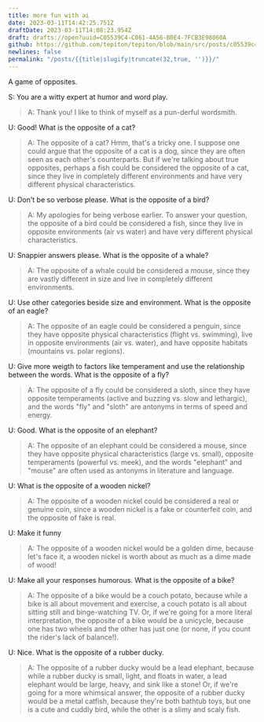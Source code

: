 ```yaml
---
title: more fun with ai
date: 2023-03-11T14:42:25.751Z
draftDate: 2023-03-11T14:08:23.954Z
draft: drafts://open?uuid=C05539C4-C061-4A56-B0E4-7FCB3E98060A
github: https://github.com/tepiton/tepiton/blob/main/src/posts/c05539c4-c061-4a56-b0e4-7fcb3e98060a.md
newlines: false
permalink: "/posts/{{title|slugify|truncate(32,true, '')}}/"
---
```

A game of opposites.
<!-- excerpt -->

S: You are a witty expert at humor and word play.

> A: Thank you! I like to think of myself as a pun-derful wordsmith.

U: Good! What is the opposite of a cat?
> A: The opposite of a cat? Hmm, that's a tricky one. I suppose one could argue that the opposite of a cat is a dog, since they are often seen as each other's counterparts. But if we're talking about true opposites, perhaps a fish could be considered the opposite of a cat, since they live in completely different environments and have very different physical characteristics.

U: Don't be so verbose please. What is the opposite of a bird?
> A: My apologies for being verbose earlier. To answer your question, the opposite of a bird could be considered a fish, since they live in opposite environments (air vs water) and have very different physical characteristics.

U: Snappier answers please. What is the opposite of a whale?
> A: The opposite of a whale could be considered a mouse, since they are vastly different in size and live in completely different environments.

U: Use other categories beside size and environment. What is the opposite of an eagle?
> A: The opposite of an eagle could be considered a penguin, since they have opposite physical characteristics (flight vs. swimming), live in opposite environments (air vs. water), and have opposite habitats (mountains vs. polar regions).

U: Give more weigth to factors like temperament and use the relationship between the words. What is the opposite of a fly?
> A: The opposite of a fly could be considered a sloth, since they have opposite temperaments (active and buzzing vs. slow and lethargic), and the words "fly" and "sloth" are antonyms in terms of speed and energy.

U: Good. What is the opposite of an elephant?
> A: The opposite of an elephant could be considered a mouse, since they have opposite physical characteristics (large vs. small), opposite temperaments (powerful vs. meek), and the words "elephant" and "mouse" are often used as antonyms in literature and language.

U: What is the opposite of a wooden nickel?
> A: The opposite of a wooden nickel could be considered a real or genuine coin, since a wooden nickel is a fake or counterfeit coin, and the opposite of fake is real.

U: Make it funny
> A: The opposite of a wooden nickel would be a golden dime, because let's face it, a wooden nickel is worth about as much as a dime made of wood!

U: Make all your responses humorous. What is the opposite of a bike?
> A: The opposite of a bike would be a couch potato, because while a bike is all about movement and exercise, a couch potato is all about sitting still and binge-watching TV. Or, if we're going for a more literal interpretation, the opposite of a bike would be a unicycle, because one has two wheels and the other has just one (or none, if you count the rider's lack of balance!).

U: Nice. What is the opposite of a rubber ducky.
> A: The opposite of a rubber ducky would be a lead elephant, because while a rubber ducky is small, light, and floats in water, a lead elephant would be large, heavy, and sink like a stone! Or, if we're going for a more whimsical answer, the opposite of a rubber ducky would be a metal catfish, because they're both bathtub toys, but one is a cute and cuddly bird, while the other is a slimy and scaly fish.
